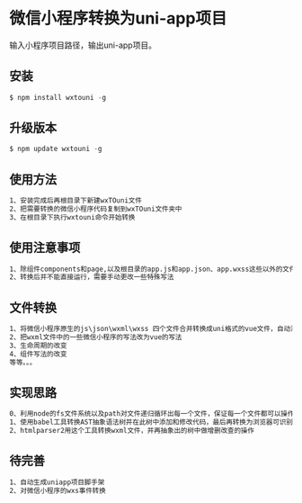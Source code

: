 # 微信小程序转换为uni-app项目   
   
输入小程序项目路径，输出uni-app项目。
 
        
## 安装   
   
```js
$ npm install wxtouni -g
```
   
## 升级版本   
   
```js
$ npm update wxtouni -g
```
   
## 使用方法

```sh
1、安装完成后再根目录下新建wxTOuni文件
2、把需要转换的微信小程序代码复制到wxTOuni文件夹中
3、在根目录下执行wxtouni命令开始转换

```


## 使用注意事项
```sh
1、除组件components和page,以及根目录的app.js和app.json、app.wxss这些以外的文件都自动屏蔽不做转换
2、转换后并不能直接运行，需要手动更改一些特殊写法
```

## 文件转换

```sh
1、将微信小程序原生的js\json\wxml\wxss 四个文件合并转换成uni格式的vue文件，自动添加了uni需要的格式
2、把wxml文件中的一些微信小程序的写法改为vue的写法
3、生命周期的改变
4、组件写法的改变
等等。。。
```

## 实现思路
```sh
0、利用node的fs文件系统以及path对文件递归循环出每一个文件，保证每一个文件都可以操作到
1、使用babel工具转换AST抽象语法树并在此树中添加和修改代码，最后再转换为浏览器可识别的js代码
2、htmlparser2用这个工具转换wxml文件，并再抽象出的树中做增删改查的操作
```

## 待完善
```sh
1、自动生成uniapp项目脚手架
2、对微信小程序的wxs事件转换
```